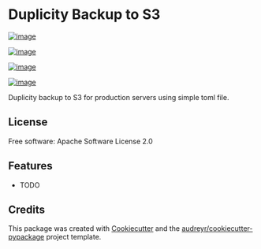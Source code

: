# Duplicity Backup to S3

[![image](https://img.shields.io/pypi/v/duplicity_s3.svg)](https://pypi.python.org/pypi/duplicity_s3)

[![image](https://img.shields.io/travis/jberends/duplicity_s3.svg)](https://travis-ci.org/jberends/duplicity_s3)

[![image](https://readthedocs.org/projects/duplicity-s3/badge/?version=latest)](https://duplicity-s3.readthedocs.io/en/latest/?badge=latest%0A%20%20%20%20%20:alt:%20Documentation%20Status)

[![image](https://pyup.io/repos/github/jberends/duplicity_s3/shield.svg)](https://pyup.io/repos/github/jberends/duplicity_s3/%0A%20%20:alt:%20Updates)

Duplicity backup to S3 for production servers using simple toml file.

## License

Free software: Apache Software License 2.0

## Features

*   TODO

## Credits

This package was created with
[Cookiecutter](https://github.com/audreyr/cookiecutter) and the
[audreyr/cookiecutter-pypackage](https://github.com/audreyr/cookiecutter-pypackage)
project template.
